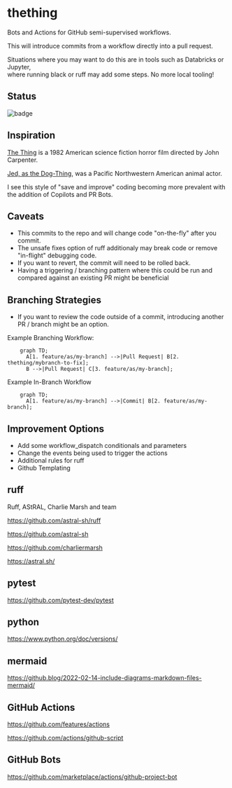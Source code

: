 # thething

Bots and Actions for GitHub semi-supervised workflows.

This will introduce commits from a workflow directly into a pull request.

Situations where you may want to do this are in tools such as Databricks or Jupyter,  
where running black or ruff may add some steps.  No more local tooling!

## Status

<img alt="badge" src="https://github.com/OWNER/REPOSITORY/actions/workflows/test-ci/badge.svg"/>

## Inspiration

[The Thing](https://en.wikipedia.org/wiki/The_Thing_(1982_film)) is a 1982 American science fiction horror film directed by John Carpenter.

[Jed, as the Dog-Thing](https://en.wikipedia.org/wiki/Jed_(wolfdog)), was a Pacific Northwestern American animal actor.

I  see this style of "save and improve" coding becoming more prevalent with the addition of Copilots and PR Bots.

## Caveats

- This commits to the repo and will change code "on-the-fly" after you commit.
- The unsafe fixes option of ruff additionaly may break code or remove "in-flight" debugging code.
- If you want to revert, the commit will need to be rolled back.
- Having a triggering / branching pattern where this could be run and compared against an existing PR might be beneficial

## Branching Strategies

- If you want to review the code outside of a commit, introducing another PR / branch might be an option.

Example Branching Workflow:

```mermaid
    graph TD;
      A[1. feature/as/my-branch] -->|Pull Request| B[2. thething/mybranch-to-fix];
      B -->|Pull Request| C[3. feature/as/my-branch];
```

Example In-Branch Workflow

```mermaid
    graph TD;
      A[1. feature/as/my-branch] -->|Commit| B[2. feature/as/my-branch];
```

## Improvement Options

- Add some workflow_dispatch conditionals and parameters
- Change the events being used to trigger the actions
- Additional rules for ruff
- Github Templating

## ruff

Ruff, AStRAL, Charlie Marsh and team

https://github.com/astral-sh/ruff

https://github.com/astral-sh

https://github.com/charliermarsh

https://astral.sh/

## pytest

https://github.com/pytest-dev/pytest

## python

https://www.python.org/doc/versions/

## mermaid

https://github.blog/2022-02-14-include-diagrams-markdown-files-mermaid/

## GitHub Actions

https://github.com/features/actions

https://github.com/actions/github-script

## GitHub Bots

https://github.com/marketplace/actions/github-project-bot
